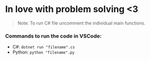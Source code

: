 # In love with problem solving <3

>Note: To run C# file uncomment the individual main functions.

### Commands to run the code in VSCode:
* C#: `dotnet run "filename".cs`
* Python: `python "filename".py`
